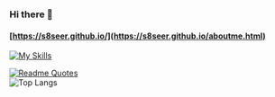 ### Hi there 👋
#### [https://s8seer.github.io/](https://s8seer.github.io/aboutme.html)

[![My Skills](https://skillicons.dev/icons?i=py,js,html,css)](https://skillicons.dev)  
  
[![Readme Quotes](https://quotes-github-readme.vercel.app/api?type=horizontal&theme=dark&quote=teehe&author=idk)](https://github.com/piyushsuthar/github-readme-quotes)  
![Top Langs](https://github-readme-stats.vercel.app/api/top-langs/?username=s8seer&layout=compact&langs_count=20&card_width=320&theme=dark&hide_border=true&border_radius=9)  
